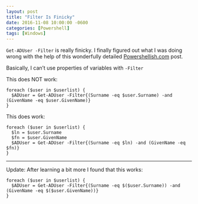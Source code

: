 ```yaml
---
layout: post
title: "Filter Is Finicky"
date: 2016-11-08 10:00:00 -0600
categories: [Powershell]
tags: [Windows]
---
```


`Get-ADUser -Filter` is really finicky. I finally figured out what I was doing wrong with the help of this wonderfully detailed [Powershellish.com](http://www.powershellish.com/blog/2015-11-17-ad-filter) post.

Basically, I can’t use properties of variables with `-Filter`

This does NOT work:

```posh
foreach ($user in $userlist) {
  $ADUser = Get-ADUser -Filter{(Surname -eq $user.Surname) -and (GivenName -eq $user.GivenName)}
}
```

This does work:
```posh
foreach ($user in $userlist) {
  $ln = $user.Surname
  $fn = $user.GivenName
  $ADUser = Get-ADUser -Filter{(Surname -eq $ln) -and (GivenName -eq $fn)}
}
```

---

Update: After learning a bit more I found that this works:

```posh
foreach ($user in $userlist) {
  $ADUser = Get-ADUser -Filter{(Surname -eq $($user.Surname)) -and (GivenName -eq $($user.GivenName))}
}
```
